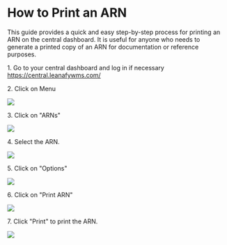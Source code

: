 # How to Print an ARN

This guide provides a quick and easy step-by-step process for printing an ARN on the central dashboard. It is useful for anyone who needs to generate a printed copy of an ARN for documentation or reference purposes.

1\. Go to your central dashboard and log in if necessary  <https://central.leanafywms.com/>


2\. Click on Menu

![](https://ajeuwbhvhr.cloudimg.io/colony-recorder.s3.amazonaws.com/files/2023-09-13/4429e453-0b7f-4344-b535-851e3c4e8c94/ascreenshot.jpeg?tl_px=0,0&br_px=1719,961&force_format=png&width=1120.0&wat=1&wat_opacity=0.7&wat_gravity=northwest&wat_url=https://colony-recorder.s3.us-west-1.amazonaws.com/images/watermarks/FB923C_standard.png&wat_pad=60,46)


3\. Click on "ARNs"

![](https://ajeuwbhvhr.cloudimg.io/colony-recorder.s3.amazonaws.com/files/2023-09-13/5e9e18d3-3218-402c-97ba-14c0680c9096/ascreenshot.jpeg?tl_px=0,324&br_px=2293,1606&force_format=png&width=1120.0&wat=1&wat_opacity=0.7&wat_gravity=northwest&wat_url=https://colony-recorder.s3.us-west-1.amazonaws.com/images/watermarks/FB923C_standard.png&wat_pad=313,299)


4\. Select the ARN.

![](https://ajeuwbhvhr.cloudimg.io/colony-recorder.s3.amazonaws.com/files/2023-09-13/135525d4-164f-413e-a5e9-5128d0688c84/ascreenshot.jpeg?tl_px=0,97&br_px=2293,1378&force_format=png&width=1120.0&wat=1&wat_opacity=0.7&wat_gravity=northwest&wat_url=https://colony-recorder.s3.us-west-1.amazonaws.com/images/watermarks/FB923C_standard.png&wat_pad=117,277)


5\. Click on "Options"

![](https://ajeuwbhvhr.cloudimg.io/colony-recorder.s3.amazonaws.com/files/2023-09-13/b836eee0-f349-4ad8-a0c9-be6616f6b20f/ascreenshot.jpeg?tl_px=0,0&br_px=2293,1281&force_format=png&width=1120.0&wat=1&wat_opacity=0.7&wat_gravity=northwest&wat_url=https://colony-recorder.s3.us-west-1.amazonaws.com/images/watermarks/FB923C_standard.png&wat_pad=198,110)


6\. Click on "Print ARN"

![](https://ajeuwbhvhr.cloudimg.io/colony-recorder.s3.amazonaws.com/files/2023-09-13/fd6fc0cc-1d85-44f6-b356-acd0a82cf5ab/ascreenshot.jpeg?tl_px=0,0&br_px=2293,1281&force_format=png&width=1120.0&wat=1&wat_opacity=0.7&wat_gravity=northwest&wat_url=https://colony-recorder.s3.us-west-1.amazonaws.com/images/watermarks/FB923C_standard.png&wat_pad=223,188)


7\. Click "Print" to print the ARN.

![](https://ajeuwbhvhr.cloudimg.io/colony-recorder.s3.amazonaws.com/files/2023-09-13/f4732350-a8e7-4558-90e1-e8435209341a/user_cropped_screenshot.jpeg?tl_px=0,0&br_px=2592,1628&force_format=png&width=1120.0&wat=1&wat_opacity=0.7&wat_gravity=northwest&wat_url=https://colony-recorder.s3.us-west-1.amazonaws.com/images/watermarks/FB923C_standard.png&wat_pad=986,546)